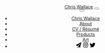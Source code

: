 <header class="navigation" role="banner">
  <a class="site-title" href="/" aria-label="Home">Chris Wallace</a>
  <button id="menu-button" class="menu-button" aria-label="Open Navigation Menu" aria-expanded="false">
    <i></i>
  </button>
  <nav id="navigation-items" class="navigation-list invis md:flex" aria-label="Main Navigation">
    <button id="close-button" class="close-button" aria-label="Close Navigation Menu">
      <i class="close-button-icon">
        <svg class="close-button-svg" xmlns="http://www.w3.org/2000/svg" viewBox="0 0 24 24">
          <path d="M18.3 5.71a.996.996 0 0 0-1.41 0L12 10.59 7.11 5.7A.996.996 0 1 0 5.7 7.11L10.59 12 5.7 16.89a.996.996 0 1 0 1.41 1.41L12 13.41l4.89 4.89a.996.996 0 1 0 1.41-1.41L13.41 12l4.89-4.89c.38-.38.38-1.02 0-1.4z"></path>
        </svg>
      </i>
    </button>
    <ul>
      <li class="fade-in-element hidden md:inline"><a href="/" aria-label="Home">Chris Wallace</a></li>
      <li class="fade-in-element"><a href="/about" aria-label="About">About</a></li>
      <li class="fade-in-element"><a href="/resume" aria-label="CV / Résumé">CV / Résumé</a></li>
      <li class="fade-in-element"><a href="/products" aria-label="Products">Products</a></li>
      <li class="fade-in-element"><a href="/art" aria-label="Art">Art</a></li>
      <li class="fade-in-element social-buttons">
        <a title="email Chris" href="mailto:chriswallace7@protonmail.com" target="_blank" rel="noopener noreferrer" aria-label="Email Chris" class="social-button fade-in-element"><svg width="18" height="18" viewBox="0 0 24 24" xmlns="http://www.w3.org/2000/svg"><title/><path d="M22.984.638a.5.5,0,0,0-.718-.559L1.783,10.819a1.461,1.461,0,0,0-.1,2.527h0l4.56,2.882a.25.25,0,0,0,.3-.024L18.7,5.336a.249.249,0,0,1,.361.342L9.346,17.864a.25.25,0,0,0,.062.367L15.84,22.3a1.454,1.454,0,0,0,2.19-.895Z"/><path d="M7.885,19.182a.251.251,0,0,0-.385.211c0,1.056,0,3.585,0,3.585a1,1,0,0,0,1.707.707l2.018-2.017a.251.251,0,0,0-.043-.388Z"/></svg></a>
        <a title="@chriswallace instagram" class="social-button fade-in-element" aria-label="@chriswallace Instagram" href="https://instagram.com/chriswallace7/"><svg height="18" style="fill-rule:evenodd;clip-rule:evenodd;stroke-linejoin:round;stroke-miterlimit:2;" version="1.1" viewBox="0 0 600 600" width="18" xml:space="preserve" xmlns="http://www.w3.org/2000/svg" xmlns:serif="http://www.serif.com/" xmlns:xlink="http://www.w3.org/1999/xlink"><g transform="matrix(1.01619,0,0,1.01619,44,43.8384)"><path d="M251.921,0.159C183.503,0.159 174.924,0.449 148.054,1.675C121.24,2.899 102.927,7.157 86.902,13.385C70.336,19.823 56.287,28.437 42.282,42.442C28.277,56.447 19.663,70.496 13.225,87.062C6.997,103.086 2.739,121.399 1.515,148.213C0.289,175.083 0,183.662 0,252.08C0,320.497 0.289,329.076 1.515,355.946C2.739,382.76 6.997,401.073 13.225,417.097C19.663,433.663 28.277,447.712 42.282,461.718C56.287,475.723 70.336,484.337 86.902,490.775C102.927,497.002 121.24,501.261 148.054,502.484C174.924,503.71 183.503,504 251.921,504C320.338,504 328.917,503.71 355.787,502.484C382.601,501.261 400.914,497.002 416.938,490.775C433.504,484.337 447.553,475.723 461.559,461.718C475.564,447.712 484.178,433.663 490.616,417.097C496.843,401.073 501.102,382.76 502.325,355.946C503.551,329.076 503.841,320.497 503.841,252.08C503.841,183.662 503.551,175.083 502.325,148.213C501.102,121.399 496.843,103.086 490.616,87.062C484.178,70.496 475.564,56.447 461.559,42.442C447.553,28.437 433.504,19.823 416.938,13.385C400.914,7.157 382.601,2.899 355.787,1.675C328.917,0.449 320.338,0.159 251.921,0.159ZM251.921,45.551C319.186,45.551 327.154,45.807 353.718,47.019C378.28,48.14 391.619,52.244 400.496,55.693C412.255,60.263 420.647,65.723 429.462,74.538C438.278,83.353 443.737,91.746 448.307,103.504C451.757,112.381 455.861,125.72 456.981,150.282C458.193,176.846 458.45,184.814 458.45,252.08C458.45,319.345 458.193,327.313 456.981,353.877C455.861,378.439 451.757,391.778 448.307,400.655C443.737,412.414 438.278,420.806 429.462,429.621C420.647,438.437 412.255,443.896 400.496,448.466C391.619,451.916 378.28,456.02 353.718,457.14C327.158,458.352 319.191,458.609 251.921,458.609C184.65,458.609 176.684,458.352 150.123,457.14C125.561,456.02 112.222,451.916 103.345,448.466C91.586,443.896 83.194,438.437 74.378,429.621C65.563,420.806 60.103,412.414 55.534,400.655C52.084,391.778 47.98,378.439 46.859,353.877C45.647,327.313 45.391,319.345 45.391,252.08C45.391,184.814 45.647,176.846 46.859,150.282C47.98,125.72 52.084,112.381 55.534,103.504C60.103,91.746 65.563,83.353 74.378,74.538C83.194,65.723 91.586,60.263 103.345,55.693C112.222,52.244 125.561,48.14 150.123,47.019C176.687,45.807 184.655,45.551 251.921,45.551Z" style="fill-rule:nonzero;"/><path d="M251.921,336.053C205.543,336.053 167.947,298.457 167.947,252.08C167.947,205.702 205.543,168.106 251.921,168.106C298.298,168.106 335.894,205.702 335.894,252.08C335.894,298.457 298.298,336.053 251.921,336.053ZM251.921,122.715C180.474,122.715 122.556,180.633 122.556,252.08C122.556,323.526 180.474,381.444 251.921,381.444C323.367,381.444 381.285,323.526 381.285,252.08C381.285,180.633 323.367,122.715 251.921,122.715Z" style="fill-rule:nonzero;"/><path d="M416.627,117.604C416.627,134.3 403.092,147.834 386.396,147.834C369.701,147.834 356.166,134.3 356.166,117.604C356.166,100.908 369.701,87.374 386.396,87.374C403.092,87.374 416.627,100.908 416.627,117.604Z" style="fill-rule:nonzero;"/></g></svg></a>
        <a title="@chriswallace twitter" class="social-button fade-in-element" rel="noopener noreferrer" aria-label="@chriswallace Twitter" href="https://twitter.com/chriswallace/" target="_blank"><svg height="18" style="fill-rule:evenodd;clip-rule:evenodd;stroke-linejoin:round;stroke-miterlimit:2;" version="1.1" viewBox="0 0 512 512" width="18" xml:space="preserve" xmlns="http://www.w3.org/2000/svg" xmlns:serif="http://www.serif.com/" xmlns:xlink="http://www.w3.org/1999/xlink"><path d="M161.014,464.013c193.208,0 298.885,-160.071 298.885,-298.885c0,-4.546 0,-9.072 -0.307,-13.578c20.558,-14.871 38.305,-33.282 52.408,-54.374c-19.171,8.495 -39.51,14.065 -60.334,16.527c21.924,-13.124 38.343,-33.782 46.182,-58.102c-20.619,12.235 -43.18,20.859 -66.703,25.498c-19.862,-21.121 -47.602,-33.112 -76.593,-33.112c-57.682,0 -105.145,47.464 -105.145,105.144c0,8.002 0.914,15.979 2.722,23.773c-84.418,-4.231 -163.18,-44.161 -216.494,-109.752c-27.724,47.726 -13.379,109.576 32.522,140.226c-16.715,-0.495 -33.071,-5.005 -47.677,-13.148l0,1.331c0.014,49.814 35.447,93.111 84.275,102.974c-15.464,4.217 -31.693,4.833 -47.431,1.802c13.727,42.685 53.311,72.108 98.14,72.95c-37.19,29.227 -83.157,45.103 -130.458,45.056c-8.358,-0.016 -16.708,-0.522 -25.006,-1.516c48.034,30.825 103.94,47.18 161.014,47.104" style="fill-rule:nonzero;"/></svg></a>
      </li>
    </ul>
  </nav>
</header>
<script>
document.addEventListener("DOMContentLoaded", () => {
  const menuButton = document.getElementById('menu-button');
  const navigationList = document.getElementById('navigation-items');
  menuButton.addEventListener("click", () => {
    navigationList.classList.toggle("invis");
    document.body.classList.toggle("no-scroll");
  });
  const closeButton = document.getElementById('close-button');
  closeButton.addEventListener("click", () => {
    navigationList.classList.toggle("invis");
    document.body.classList.toggle("no-scroll");
  });
});
</script>
